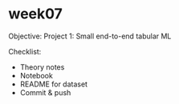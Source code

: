 # week07
Objective: Project 1: Small end-to-end tabular ML

Checklist:
- Theory notes
- Notebook
- README for dataset
- Commit & push

